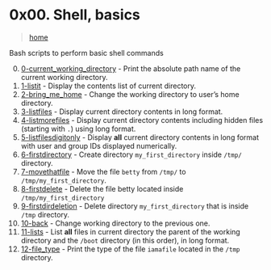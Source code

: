 # 0x00. Shell, basics

> [home](../README.md)

Bash scripts to perform basic shell commands

0. [0-current_working_directory](./0-current_working_directory) - Print the
absolute path name of the current working directory.
1. [1-listit](./1-listit) - Display the contents list of current directory.
2. [2-bring_me_home](./2-bring_me_home) - Change the working directory to
   user’s home directory.
3. [3-listfiles](./3-listfiles) - Display current directory contents in long
   format.
4. [4-listmorefiles](./4-listmorefiles) - Display current directory contents
   including hidden files (starting with `.`) using long format.
5. [5-listfilesdigitonly](./5-listfilesdigitonly) - Display **all** current
   directory contents in long format with user and group IDs displayed
   numerically.
6. [6-firstdirectory](./6-firstdirectory) - Create directory
   `my_first_directory` inside `/tmp/` directory.
7. [7-movethatfile](./7-movethatfile) - Move the file `betty` from `/tmp/`
   to `/tmp/my_first_directory`.
8. [8-firstdelete](./8-firstdelete) - Delete the file betty located inside
   `/tmp/my_first_directory`
9. [9-firstdirdeletion](./9-firstdirdeletion) - Delete directory
   `my_first_directory` that is inside `/tmp` directory.
10. [10-back](./10-back) - Change working directory to the previous one.
11. [11-lists](./11-lists) - List **all** files in current directory
    the parent of the working directory and the `/boot` directory
    (in this order), in long format.
12. [12-file_type](./12-file_type) - Print the type of the file `iamafile`
    located in the `/tmp` directory.
